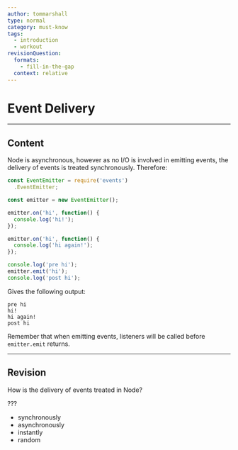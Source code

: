 ```yaml
---
author: tommarshall
type: normal
category: must-know
tags:
  - introduction
  - workout
revisionQuestion:
  formats:
    - fill-in-the-gap
  context: relative
---
```


# Event Delivery


---

## Content

Node is asynchronous, however as no I/O is involved in emitting events, the delivery of events is treated synchronously. Therefore:

```javascript
const EventEmitter = require('events')
  .EventEmitter;

const emitter = new EventEmitter();

emitter.on('hi', function() {
  console.log('hi!');
});

emitter.on('hi', function() {
  console.log('hi again!');
});

console.log('pre hi');
emitter.emit('hi');
console.log('post hi');
```

Gives the following output:

```plain-text
pre hi
hi!
hi again!
post hi
```

Remember that when emitting events, listeners will be called before `emitter.emit` returns.


---

## Revision

How is the delivery of events treated in Node?

???

- synchronously
- asynchronously
- instantly
- random
